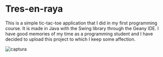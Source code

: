 # Tres-en-raya

This is a simple tic-tac-toe application that I did in my first programming course. It is made in Java with the Swing library through the Geany IDE.
I have good memories of my time as a programming student and I have decided to upload this project to which I keep some affection.

![captura](https://user-images.githubusercontent.com/81329891/146994268-95c42fe1-1c4e-47d9-9a18-20f197d9aed9.jpg)
